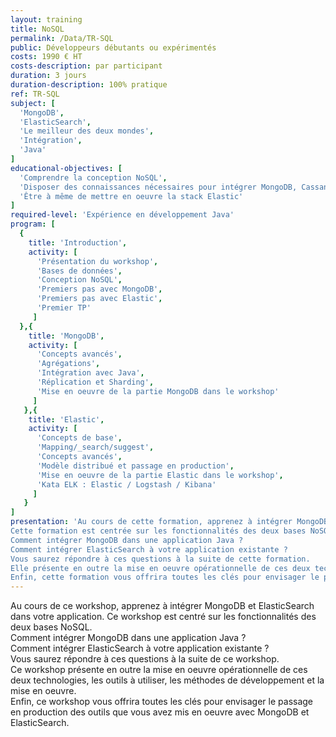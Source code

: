 ```yaml
---
layout: training
title: NoSQL
permalink: /Data/TR-SQL
public: Développeurs débutants ou expérimentés
costs: 1990 € HT
costs-description: par participant
duration: 3 jours
duration-description: 100% pratique
ref: TR-SQL
subject: [
  'MongoDB',
  'ElasticSearch',
  'Le meilleur des deux mondes',
  'Intégration',
  'Java'
]
educational-objectives: [
  'Comprendre la conception NoSQL',
  'Disposer des connaissances nécessaires pour intégrer MongoDB, Cassandra, Redis, ElastciSearcj et Neo4J dans une application Java',
  'Être à même de mettre en oeuvre la stack Elastic'
]
required-level: 'Expérience en développement Java'
program: [
  {
    title: 'Introduction',
    activity: [
      'Présentation du workshop',
      'Bases de données',
      'Conception NoSQL',
      'Premiers pas avec MongoDB',
      'Premiers pas avec Elastic',
      'Premier TP'
     ]
  },{
    title: 'MongoDB',
    activity: [
      'Concepts avancés',
      'Agrégations',
      'Intégration avec Java',
      'Réplication et Sharding',
      'Mise en oeuvre de la partie MongoDB dans le workshop'
     ]
   },{
    title: 'Elastic',
    activity: [
      'Concepts de base',
      'Mapping/_search/suggest',
      'Concepts avancés',
      'Modèle distribué et passage en production',
      'Mise en oeuvre de la partie Elastic dans le workshop',
      'Kata ELK : Elastic / Logstash / Kibana'
     ]
   }
]
presentation: 'Au cours de cette formation, apprenez à intégrer MongoDB et ElasticSearch dans votre application.
Cette formation est centrée sur les fonctionnalités des deux bases NoSQL.
Comment intégrer MongoDB dans une application Java ?  
Comment intégrer ElasticSearch à votre application existante ?  
Vous saurez répondre à ces questions à la suite de cette formation.
Elle présente en outre la mise en oeuvre opérationnelle de ces deux technologies, les outils à utiliser, les méthodes de développement et la mise en oeuvre.
Enfin, cette formation vous offrira toutes les clés pour envisager le passage en production des outils que vous avez mis en oeuvre avec MongoDB et ElasticSearch.'
---
```


Au cours de ce workshop, apprenez à intégrer MongoDB et ElasticSearch dans votre application.
Ce workshop est centré sur les fonctionnalités des deux bases NoSQL.  
Comment intégrer MongoDB dans une application Java ?  
Comment intégrer ElasticSearch à votre application existante ?  
Vous saurez répondre à ces questions à la suite de ce workshop.  
Ce workshop présente en outre la mise en oeuvre opérationnelle de ces deux technologies, les outils à utiliser, les méthodes de développement et la mise en oeuvre.  
Enfin, ce workshop vous offrira toutes les clés pour envisager le passage en production des outils que vous avez mis en oeuvre avec MongoDB et ElasticSearch.  
